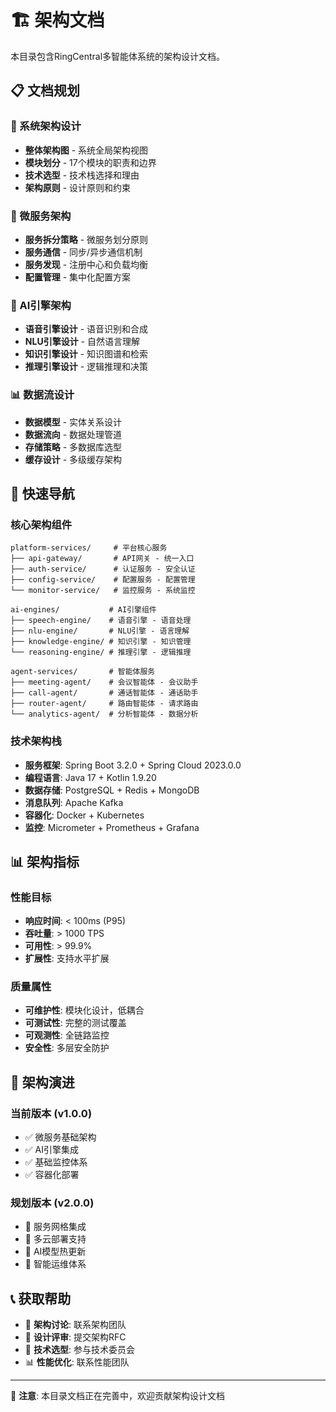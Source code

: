 # 🏗️ 架构文档

本目录包含RingCentral多智能体系统的架构设计文档。

## 📋 文档规划

### 🎯 系统架构设计
- **整体架构图** - 系统全局架构视图
- **模块划分** - 17个模块的职责和边界
- **技术选型** - 技术栈选择和理由
- **架构原则** - 设计原则和约束

### 🔧 微服务架构
- **服务拆分策略** - 微服务划分原则
- **服务通信** - 同步/异步通信机制
- **服务发现** - 注册中心和负载均衡
- **配置管理** - 集中化配置方案

### 🤖 AI引擎架构
- **语音引擎设计** - 语音识别和合成
- **NLU引擎设计** - 自然语言理解
- **知识引擎设计** - 知识图谱和检索
- **推理引擎设计** - 逻辑推理和决策

### 📊 数据流设计
- **数据模型** - 实体关系设计
- **数据流向** - 数据处理管道
- **存储策略** - 多数据库选型
- **缓存设计** - 多级缓存架构

## 🚀 快速导航

### 核心架构组件
```
platform-services/     # 平台核心服务
├── api-gateway/       # API网关 - 统一入口
├── auth-service/      # 认证服务 - 安全认证
├── config-service/    # 配置服务 - 配置管理
└── monitor-service/   # 监控服务 - 系统监控

ai-engines/           # AI引擎组件
├── speech-engine/    # 语音引擎 - 语音处理
├── nlu-engine/       # NLU引擎 - 语言理解
├── knowledge-engine/ # 知识引擎 - 知识管理
└── reasoning-engine/ # 推理引擎 - 逻辑推理

agent-services/       # 智能体服务
├── meeting-agent/    # 会议智能体 - 会议助手
├── call-agent/       # 通话智能体 - 通话助手
├── router-agent/     # 路由智能体 - 请求路由
└── analytics-agent/  # 分析智能体 - 数据分析
```

### 技术架构栈
- **服务框架**: Spring Boot 3.2.0 + Spring Cloud 2023.0.0
- **编程语言**: Java 17 + Kotlin 1.9.20
- **数据存储**: PostgreSQL + Redis + MongoDB
- **消息队列**: Apache Kafka
- **容器化**: Docker + Kubernetes
- **监控**: Micrometer + Prometheus + Grafana

## 📊 架构指标

### 性能目标
- **响应时间**: < 100ms (P95)
- **吞吐量**: > 1000 TPS
- **可用性**: > 99.9%
- **扩展性**: 支持水平扩展

### 质量属性
- **可维护性**: 模块化设计，低耦合
- **可测试性**: 完整的测试覆盖
- **可观测性**: 全链路监控
- **安全性**: 多层安全防护

## 🔄 架构演进

### 当前版本 (v1.0.0)
- ✅ 微服务基础架构
- ✅ AI引擎集成
- ✅ 基础监控体系
- ✅ 容器化部署

### 规划版本 (v2.0.0)
- 🔄 服务网格集成
- 🔄 多云部署支持
- 🔄 AI模型热更新
- 🔄 智能运维体系

## 📞 获取帮助

- 📖 **架构讨论**: 联系架构团队
- 🎯 **设计评审**: 提交架构RFC
- 🔧 **技术选型**: 参与技术委员会
- 📊 **性能优化**: 联系性能团队

---

📝 **注意**: 本目录文档正在完善中，欢迎贡献架构设计文档 